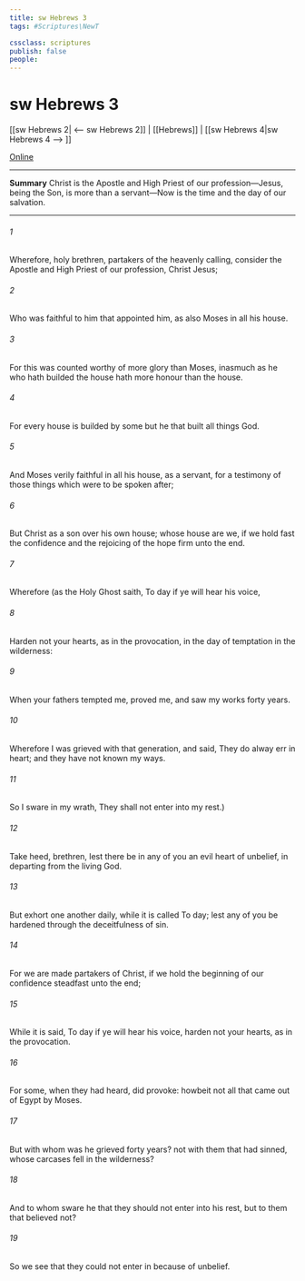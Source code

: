 ```yaml
---
title: sw Hebrews 3
tags: #Scriptures\NewT

cssclass: scriptures
publish: false
people:
---
```


# sw Hebrews 3
[[sw Hebrews 2| <-- sw Hebrews 2]] | [[Hebrews]] | [[sw Hebrews 4|sw Hebrews 4 --> ]]

[Online](https://churchofjesuschrist.org/study/scriptures/nt/heb/3?lang=eng)

---
__Summary__
Christ is the Apostle and High Priest of our profession—Jesus, being the Son, is more than a servant—Now is the time and the day of our salvation.

---
###### 1 
Wherefore, holy brethren, partakers of the heavenly calling, consider the Apostle and High Priest of our profession, Christ Jesus;

###### 2 
Who was faithful to him that appointed him, as also Moses  in all his house.

###### 3 
For this  was counted worthy of more glory than Moses, inasmuch as he who hath builded the house hath more honour than the house.

###### 4 
For every house is builded by some  but he that built all things  God.

###### 5 
And Moses verily  faithful in all his house, as a servant, for a testimony of those things which were to be spoken after;

###### 6 
But Christ as a son over his own house; whose house are we, if we hold fast the confidence and the rejoicing of the hope firm unto the end.

###### 7 
Wherefore (as the Holy Ghost saith, To day if ye will hear his voice,

###### 8 
Harden not your hearts, as in the provocation, in the day of temptation in the wilderness:

###### 9 
When your fathers tempted me, proved me, and saw my works forty years.

###### 10 
Wherefore I was grieved with that generation, and said, They do alway err in  heart; and they have not known my ways.

###### 11 
So I sware in my wrath, They shall not enter into my rest.)

###### 12 
Take heed, brethren, lest there be in any of you an evil heart of unbelief, in departing from the living God.

###### 13 
But exhort one another daily, while it is called To day; lest any of you be hardened through the deceitfulness of sin.

###### 14 
For we are made partakers of Christ, if we hold the beginning of our confidence steadfast unto the end;

###### 15 
While it is said, To day if ye will hear his voice, harden not your hearts, as in the provocation.

###### 16 
For some, when they had heard, did provoke: howbeit not all that came out of Egypt by Moses.

###### 17 
But with whom was he grieved forty years?  not with them that had sinned, whose carcases fell in the wilderness?

###### 18 
And to whom sware he that they should not enter into his rest, but to them that believed not?

###### 19 
So we see that they could not enter in because of unbelief.

